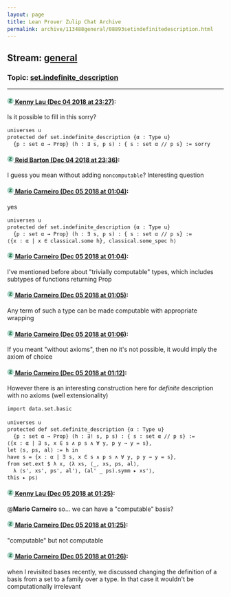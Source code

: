 ```yaml
---
layout: page
title: Lean Prover Zulip Chat Archive 
permalink: archive/113488general/08893setindefinitedescription.html
---
```


## Stream: [general](index.html)
### Topic: [set.indefinite_description](08893setindefinitedescription.html)

---

#### [![Click to go to Zulip](../../assets/img/zulip2.png) Kenny Lau (Dec 04 2018 at 23:27)](https://leanprover.zulipchat.com/#narrow/stream/113488-general/topic/set.indefinite_description/near/150884816):
Is it possible to fill in this sorry?
```lean
universes u
protected def set.indefinite_description {α : Type u}
  {p : set α → Prop} (h : ∃ s, p s) : { s : set α // p s} := sorry
```

#### [![Click to go to Zulip](../../assets/img/zulip2.png) Reid Barton (Dec 04 2018 at 23:36)](https://leanprover.zulipchat.com/#narrow/stream/113488-general/topic/set.indefinite_description/near/150885388):
I guess you mean without adding `noncomputable`? Interesting question

#### [![Click to go to Zulip](../../assets/img/zulip2.png) Mario Carneiro (Dec 05 2018 at 01:04)](https://leanprover.zulipchat.com/#narrow/stream/113488-general/topic/set.indefinite_description/near/150890461):
yes
```lean
universes u
protected def set.indefinite_description {α : Type u}
  {p : set α → Prop} (h : ∃ s, p s) : { s : set α // p s} :=
⟨{x : α | x ∈ classical.some h}, classical.some_spec h⟩
```

#### [![Click to go to Zulip](../../assets/img/zulip2.png) Mario Carneiro (Dec 05 2018 at 01:04)](https://leanprover.zulipchat.com/#narrow/stream/113488-general/topic/set.indefinite_description/near/150890503):
I've mentioned before about "trivially computable" types, which includes subtypes of functions returning Prop

#### [![Click to go to Zulip](../../assets/img/zulip2.png) Mario Carneiro (Dec 05 2018 at 01:05)](https://leanprover.zulipchat.com/#narrow/stream/113488-general/topic/set.indefinite_description/near/150890525):
Any term of such a type can be made computable with appropriate wrapping

#### [![Click to go to Zulip](../../assets/img/zulip2.png) Mario Carneiro (Dec 05 2018 at 01:06)](https://leanprover.zulipchat.com/#narrow/stream/113488-general/topic/set.indefinite_description/near/150890612):
If you meant "without axioms", then no it's not possible, it would imply the axiom of choice

#### [![Click to go to Zulip](../../assets/img/zulip2.png) Mario Carneiro (Dec 05 2018 at 01:12)](https://leanprover.zulipchat.com/#narrow/stream/113488-general/topic/set.indefinite_description/near/150890927):
However there is an interesting construction here for *definite* description with no axioms (well extensionality)
```lean
import data.set.basic

universes u
protected def set.definite_description {α : Type u}
  {p : set α → Prop} (h : ∃! s, p s) : { s : set α // p s} :=
⟨{x : α | ∃ s, x ∈ s ∧ p s ∧ ∀ y, p y → y = s},
let ⟨s, ps, al⟩ := h in
have s = {x : α | ∃ s, x ∈ s ∧ p s ∧ ∀ y, p y → y = s},
from set.ext $ λ x, ⟨λ xs, ⟨_, xs, ps, al⟩,
  λ ⟨s', xs', ps', al'⟩, (al' _ ps).symm ▸ xs'⟩,
this ▸ ps⟩
```

#### [![Click to go to Zulip](../../assets/img/zulip2.png) Kenny Lau (Dec 05 2018 at 01:25)](https://leanprover.zulipchat.com/#narrow/stream/113488-general/topic/set.indefinite_description/near/150891656):
@**Mario Carneiro** so... we can have a "computable" basis?

#### [![Click to go to Zulip](../../assets/img/zulip2.png) Mario Carneiro (Dec 05 2018 at 01:25)](https://leanprover.zulipchat.com/#narrow/stream/113488-general/topic/set.indefinite_description/near/150891676):
"computable" but not computable

#### [![Click to go to Zulip](../../assets/img/zulip2.png) Mario Carneiro (Dec 05 2018 at 01:26)](https://leanprover.zulipchat.com/#narrow/stream/113488-general/topic/set.indefinite_description/near/150891740):
when I revisited bases recently, we discussed changing the definition of a basis from a set to a family over a type. In that case it wouldn't be computationally irrelevant

